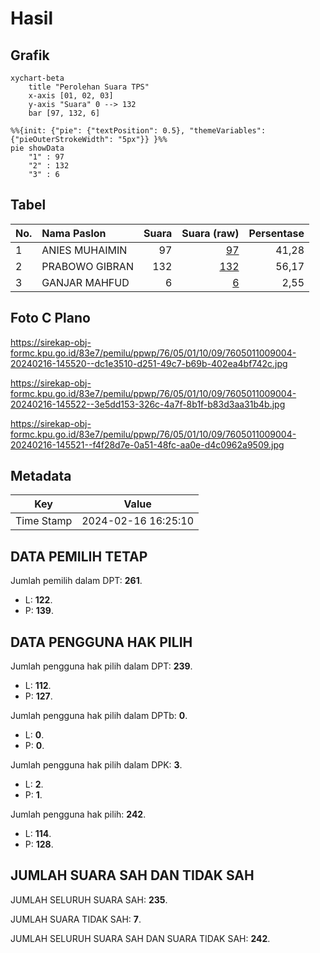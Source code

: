 # Hasil

## Grafik

```mermaid
xychart-beta
    title "Perolehan Suara TPS"
    x-axis [01, 02, 03]
    y-axis "Suara" 0 --> 132
    bar [97, 132, 6]
```

```mermaid
%%{init: {"pie": {"textPosition": 0.5}, "themeVariables": {"pieOuterStrokeWidth": "5px"}} }%%
pie showData
    "1" : 97
    "2" : 132
    "3" : 6
```

## Tabel

| No. | Nama Paslon    | Suara | Suara (raw) | Persentase |
|:--- |:-------------- | -----:| -----------:| ----------:|
| 1   | ANIES MUHAIMIN | 97    | [97][p-1]   | 41,28      |
| 2   | PRABOWO GIBRAN | 132   | [132][p-2]  | 56,17      |
| 3   | GANJAR MAHFUD  | 6     | [6][p-3]    | 2,55       |


[p-1]: https://github.com/gigit-pemilu/pemilu-2024-76-sulawesi-barat/blob/main/pilpres/hitung-suara/sub/76-sulawesi-barat/sub/05-majene/sub/01-banggae/sub/1009-totoli/sub/004-tps/sub/paslon-1.txt
[p-2]: https://github.com/gigit-pemilu/pemilu-2024-76-sulawesi-barat/blob/main/pilpres/hitung-suara/sub/76-sulawesi-barat/sub/05-majene/sub/01-banggae/sub/1009-totoli/sub/004-tps/sub/paslon-2.txt
[p-3]: https://github.com/gigit-pemilu/pemilu-2024-76-sulawesi-barat/blob/main/pilpres/hitung-suara/sub/76-sulawesi-barat/sub/05-majene/sub/01-banggae/sub/1009-totoli/sub/004-tps/sub/paslon-3.txt

## Foto C Plano

https://sirekap-obj-formc.kpu.go.id/83e7/pemilu/ppwp/76/05/01/10/09/7605011009004-20240216-145520--dc1e3510-d251-49c7-b69b-402ea4bf742c.jpg

https://sirekap-obj-formc.kpu.go.id/83e7/pemilu/ppwp/76/05/01/10/09/7605011009004-20240216-145522--3e5dd153-326c-4a7f-8b1f-b83d3aa31b4b.jpg

https://sirekap-obj-formc.kpu.go.id/83e7/pemilu/ppwp/76/05/01/10/09/7605011009004-20240216-145521--f4f28d7e-0a51-48fc-aa0e-d4c0962a9509.jpg


## Metadata

| Key        | Value               |
| ---------- | ------------------- |
| Time Stamp | 2024-02-16 16:25:10 |


## DATA PEMILIH TETAP

Jumlah pemilih dalam DPT: **261**.
 * L: **122**.
 * P: **139**.

## DATA PENGGUNA HAK PILIH

Jumlah pengguna hak pilih dalam DPT: **239**.
 * L: **112**.
 * P: **127**.

Jumlah pengguna hak pilih dalam DPTb: **0**.
 * L: **0**.
 * P: **0**.

Jumlah pengguna hak pilih dalam DPK: **3**.
 * L: **2**.
 * P: **1**.

Jumlah pengguna hak pilih: **242**.
 * L: **114**.
 * P: **128**.

## JUMLAH SUARA SAH DAN TIDAK SAH

JUMLAH SELURUH SUARA SAH: **235**.

JUMLAH SUARA TIDAK SAH: **7**.

JUMLAH SELURUH SUARA SAH DAN SUARA TIDAK SAH: **242**.


